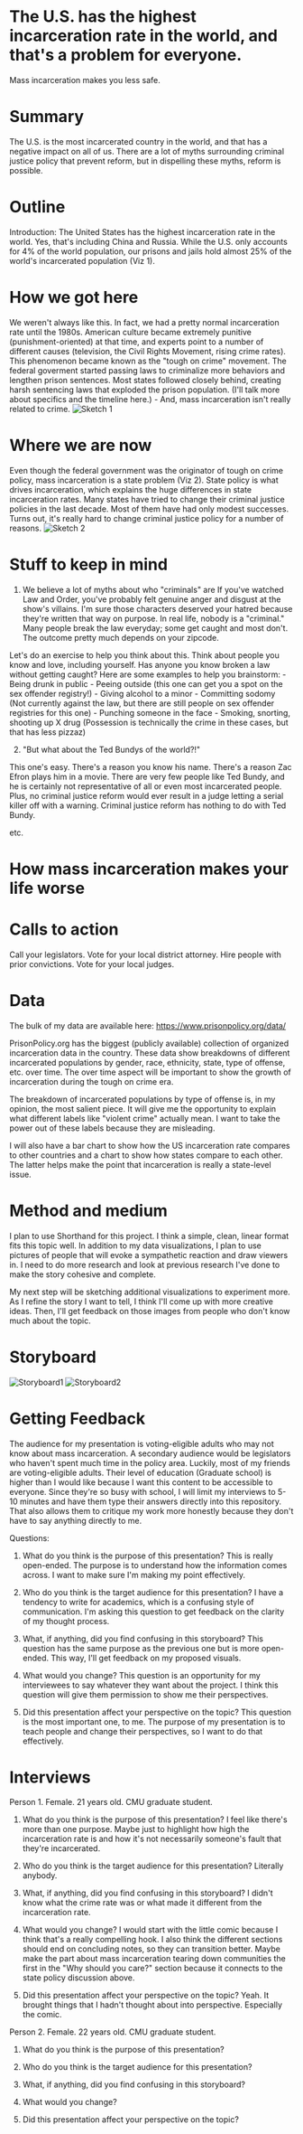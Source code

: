 # The U.S. has the highest incarceration rate in the world, and that's a problem for everyone.
Mass incarceration makes you less safe.
# Summary
The U.S. is the most incarcerated country in the world, and that has a negative impact on all of us. There are a lot of myths surrounding criminal justice policy that prevent reform, but in dispelling these myths, reform is possible.
# Outline
Introduction: The United States has the highest incarceration rate in the world. Yes, that's including China and Russia. While the U.S. only accounts for 4% of the world population, our prisons and jails hold almost 25% of the world's incarcerated population (Viz 1). 

# How we got here
We weren't always like this. In fact, we had a pretty normal incarceration rate until the 1980s. American culture became extremely punitive (punishment-oriented) at that time, and experts point to a number of different causes (television, the Civil Rights Movement, rising crime rates). This phenomenon became known as the "tough on crime" movement. The federal goverment started passing laws to criminalize more behaviors and lengthen prison sentences. Most states followed closely behind, creating harsh sentencing laws that exploded the prison population. (I'll talk more about specifics and the timeline here.) - And, mass incarceration isn't really related to crime.
![Sketch 1](globes.jpg)
# Where we are now
Even though the federal government was the originator of tough on crime policy, mass incarceration is a state problem (Viz 2). State policy is what drives incarceration, which explains the huge differences in state incarceration rates. Many states have tried to change their criminal justice policies in the last decade. Most of them have had only modest successes. Turns out, it's really hard to change criminal justice policy for a number of reasons. 
![Sketch 2](people.jpg)
# Stuff to keep in mind
1. We believe a lot of myths about who "criminals" are
If you've watched Law and Order, you've probably felt genuine anger and disgust at the show's villains. I'm sure those characters deserved your hatred because they're written that way on purpose. In real life, nobody is a "criminal." Many people break the law everyday; some get caught and most don't. The outcome pretty much depends on your zipcode. 

Let's do an exercise to help you think about this. Think about people you know and love, including yourself. Has anyone you know broken a law without getting caught? Here are some examples to help you brainstorm:
      - Being drunk in public
      - Peeing outside (this one can get you a spot on the sex offender registry!)
      - Giving alcohol to a minor
      - Committing sodomy (Not currently against the law, but there are still people on sex offender registries for this one)
      - Punching someone in the face
      - Smoking, snorting, shooting up X drug (Possession is technically the crime in these cases, but that has less pizzaz)
      
2. "But what about the Ted Bundys of the world?!"

This one's easy. There's a reason you know his name. There's a reason Zac Efron plays him in a movie. There are very few people like Ted Bundy, and he is certainly not representative of all or even most incarcerated people. Plus, no criminal justice reform would ever result in a judge letting a serial killer off with a warning. Criminal justice reform has nothing to do with Ted Bundy.

etc.

# How mass incarceration makes your life worse

# Calls to action
Call your legislators.
Vote for your local district attorney.
Hire people with prior convictions.
Vote for your local judges.
# Data

The bulk of my data are available here: https://www.prisonpolicy.org/data/

PrisonPolicy.org has the biggest (publicly available) collection of organized incarceration data in the country. These data show breakdowns of different incarcerated populations by gender, race, ethnicity, state, type of offense, etc. over time. The over time aspect will be important to show the growth of incarceration during the tough on crime era. 

The breakdown of incarcerated populations by type of offense is, in my opinion, the most salient piece. It will give me the opportunity to explain what different labels like "violent crime" actually mean. I want to take the power out of these labels because they are misleading. 

I will also have a bar chart to show how the US incarceration rate compares to other countries and a chart to show how states compare to each other. The latter helps make the point that incarceration is really a state-level issue. 

# Method and medium

I plan to use Shorthand for this project. I think a simple, clean, linear format fits this topic well. In addition to my data visualizations, I plan to use pictures of people that will evoke a sympathetic reaction and draw viewers in. I need to do more research and look at previous research I've done to make the story cohesive and complete. 

My next step will be sketching additional visualizations to experiment more. As I refine the story I want to tell, I think I'll come up with more creative ideas. Then, I'll get feedback on those images from people who don't know much about the topic. 

# Storyboard
![Storyboard1](Storyboard1.png)
![Storyboard2](Storyboard2.png)

# Getting Feedback

The audience for my presentation is voting-eligible adults who may not know about mass incarceration. A secondary audience would be legislators who haven't spent much time in the policy area. Luckily, most of my friends are voting-eligible adults. Their level of education (Graduate school) is higher than I would like because I want this content to be accessible to everyone. Since they're so busy with school, I will limit my interviews to 5-10 minutes and have them type their answers directly into this repository. That also allows them to critique my work more honestly because they don't have to say anything directly to me. 

Questions:
1. What do you think is the purpose of this presentation?
This is really open-ended. The purpose is to understand how the information comes across. I want to make sure I'm making my point effectively.

2. Who do you think is the target audience for this presentation?
I have a tendency to write for academics, which is a confusing style of communication. I'm asking this question to get feedback on the clarity of my thought process. 

3. What, if anything, did you find confusing in this storyboard?
This question has the same purpose as the previous one but is more open-ended. This way, I'll get feedback on my proposed visuals.

4. What would you change?
This question is an opportunity for my interviewees to say whatever they want about the project. I think this question will give them permission to show me their perspectives.

5. Did this presentation affect your perspective on the topic?
This question is the most important one, to me. The purpose of my presentation is to teach people and change their perspectives, so I want to do that effectively. 

# Interviews

Person 1. Female. 21 years old. CMU graduate student.

1. What do you think is the purpose of this presentation?
I feel like there's more than one purpose. Maybe just to highlight how high the incarceration rate is and how it's not necessarily someone's fault that they're incarcerated.

2. Who do you think is the target audience for this presentation?
 Literally anybody.
 
3. What, if anything, did you find confusing in this storyboard?
I didn't know what the crime rate was or what made it different from the incarceration rate.

4. What would you change?
I would start with the little comic because I think that's a really compelling hook. I also think the different sections should end on concluding notes, so they can transition better. Maybe make the part about mass incarceration tearing down communities the first in the "Why should you care?" section because it connects to the state policy discussion above. 

5. Did this presentation affect your perspective on the topic?
Yeah. It brought things that I hadn't thought about into perspective. Especially the comic. 

Person 2. Female. 22 years old. CMU graduate student.

1. What do you think is the purpose of this presentation?

2. Who do you think is the target audience for this presentation?

3. What, if anything, did you find confusing in this storyboard?

4. What would you change?

5. Did this presentation affect your perspective on the topic?
